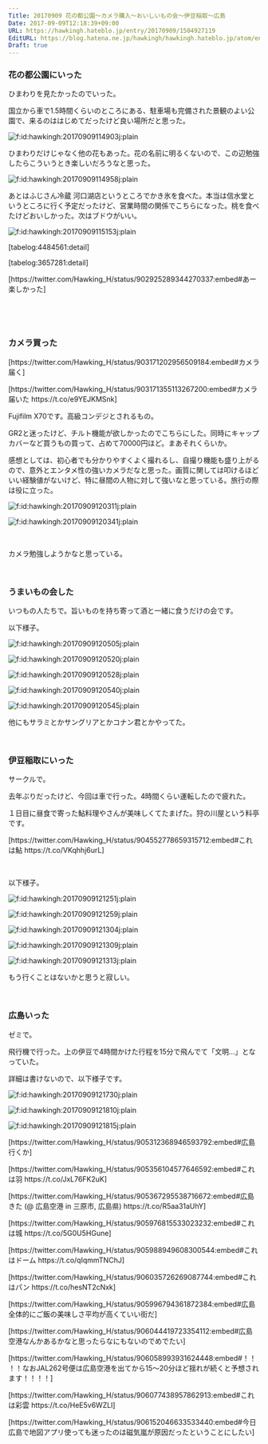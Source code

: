 ```yaml
---
Title: 20170909 花の都公園～カメラ購入～おいしいもの会～伊豆稲取～広島
Date: 2017-09-09T12:18:39+09:00
URL: https://hawkingh.hateblo.jp/entry/20170909/1504927119
EditURL: https://blog.hatena.ne.jp/hawkingh/hawkingh.hateblo.jp/atom/entry/8599973812296323317
Draft: true
---
```


<h3>花の都公園にいった</h3>
<p>ひまわりを見たかったのでいった。</p>
<p>国立から車で1.5時間くらいのところにある、駐車場も完備された景観のよい公園で、来るのははじめてだったけど良い場所だと思った。</p>
<p><img class="hatena-fotolife" title="f:id:hawkingh:20170909114903j:plain" src="https://cdn-ak.f.st-hatena.com/images/fotolife/h/hawkingh/20170909/20170909114903.jpg" alt="f:id:hawkingh:20170909114903j:plain" /></p>
<p>ひまわりだけじゃなく他の花もあった。花の名前に明るくないので、この辺勉強したらこういうとき楽しいだろうなと思った。</p>
<p><img class="hatena-fotolife" title="f:id:hawkingh:20170909114958j:plain" src="https://cdn-ak.f.st-hatena.com/images/fotolife/h/hawkingh/20170909/20170909114958.jpg" alt="f:id:hawkingh:20170909114958j:plain" /></p>
<p>あとはふじさん冷蔵 河口湖店というところでかき氷を食べた。本当は信水堂というところに行く予定だったけど、営業時間の関係でこちらになった。桃を食べたけどおいしかった。次はブドウがいい。</p>
<p><img class="hatena-fotolife" title="f:id:hawkingh:20170909115153j:plain" src="https://cdn-ak.f.st-hatena.com/images/fotolife/h/hawkingh/20170909/20170909115153.jpg" alt="f:id:hawkingh:20170909115153j:plain" /></p>
<p>[tabelog:4484561:detail]</p>
<p>[tabelog:3657281:detail]</p>
<p>[https://twitter.com/Hawking_H/status/902925289344270337:embed#あー楽しかった]</p>
<p> </p>
<p> </p>
<h3>カメラ買った</h3>
<p>[https://twitter.com/Hawking_H/status/903171202956509184:embed#カメラ届く]</p>
<p>[https://twitter.com/Hawking_H/status/903171355113267200:embed#カメラ届いた https://t.co/e9YEJKMSnk]</p>
<p>Fujifilm X70です。高級コンデジとされるもの。</p>
<p>GR2と迷ったけど、チルト機能が欲しかったのでこちらにした。同時にキャップカバーなど買うもの買って、占めて70000円ほど。まあそれくらいか。</p>
<p>感想としては、初心者でも分かりやすくよく撮れるし、自撮り機能も盛り上がるので、意外とエンタメ性の強いカメラだなと思った。画質に関しては叩けるほどいい経験値がないけど、特に昼間の人物に対して強いなと思っている。旅行の際は役に立った。</p>
<p><img class="hatena-fotolife" title="f:id:hawkingh:20170909120311j:plain" src="https://cdn-ak.f.st-hatena.com/images/fotolife/h/hawkingh/20170909/20170909120311.jpg" alt="f:id:hawkingh:20170909120311j:plain" /></p>
<p><img class="hatena-fotolife" title="f:id:hawkingh:20170909120341j:plain" src="https://cdn-ak.f.st-hatena.com/images/fotolife/h/hawkingh/20170909/20170909120341.jpg" alt="f:id:hawkingh:20170909120341j:plain" /></p>
<p> </p>
<p>カメラ勉強しようかなと思っている。</p>
<p> </p>
<h3>うまいもの会した</h3>
<p>いつもの人たちで。旨いものを持ち寄って酒と一緒に食うだけの会です。</p>
<p>以下様子。</p>
<p><img class="hatena-fotolife" title="f:id:hawkingh:20170909120505j:plain" src="https://cdn-ak.f.st-hatena.com/images/fotolife/h/hawkingh/20170909/20170909120505.jpg" alt="f:id:hawkingh:20170909120505j:plain" /></p>
<p><img class="hatena-fotolife" title="f:id:hawkingh:20170909120520j:plain" src="https://cdn-ak.f.st-hatena.com/images/fotolife/h/hawkingh/20170909/20170909120520.jpg" alt="f:id:hawkingh:20170909120520j:plain" /></p>
<p><img class="hatena-fotolife" title="f:id:hawkingh:20170909120528j:plain" src="https://cdn-ak.f.st-hatena.com/images/fotolife/h/hawkingh/20170909/20170909120528.jpg" alt="f:id:hawkingh:20170909120528j:plain" /></p>
<p><img class="hatena-fotolife" title="f:id:hawkingh:20170909120540j:plain" src="https://cdn-ak.f.st-hatena.com/images/fotolife/h/hawkingh/20170909/20170909120540.jpg" alt="f:id:hawkingh:20170909120540j:plain" /></p>
<p><img class="hatena-fotolife" title="f:id:hawkingh:20170909120545j:plain" src="https://cdn-ak.f.st-hatena.com/images/fotolife/h/hawkingh/20170909/20170909120545.jpg" alt="f:id:hawkingh:20170909120545j:plain" /></p>
<p>他にもサラミとかサングリアとかコナン君とかやってた。</p>
<p> </p>
<h3>伊豆稲取にいった</h3>
<p>サークルで。</p>
<p>去年ぶりだったけど、今回は車で行った。4時間くらい運転したので疲れた。</p>
<p>１日目に昼食で寄った鮎料理やさんが美味しくてたまげた。狩の川屋という料亭です。</p>
<p>[https://twitter.com/Hawking_H/status/904552778659315712:embed#これは鮎 https://t.co/VKqhhj6urL]</p>
<p> </p>
<p>以下様子。</p>
<p><img class="hatena-fotolife" title="f:id:hawkingh:20170909121251j:plain" src="https://cdn-ak.f.st-hatena.com/images/fotolife/h/hawkingh/20170909/20170909121251.jpg" alt="f:id:hawkingh:20170909121251j:plain" /></p>
<p><img class="hatena-fotolife" title="f:id:hawkingh:20170909121259j:plain" src="https://cdn-ak.f.st-hatena.com/images/fotolife/h/hawkingh/20170909/20170909121259.jpg" alt="f:id:hawkingh:20170909121259j:plain" /></p>
<p><img class="hatena-fotolife" title="f:id:hawkingh:20170909121304j:plain" src="https://cdn-ak.f.st-hatena.com/images/fotolife/h/hawkingh/20170909/20170909121304.jpg" alt="f:id:hawkingh:20170909121304j:plain" /></p>
<p><img class="hatena-fotolife" title="f:id:hawkingh:20170909121309j:plain" src="https://cdn-ak.f.st-hatena.com/images/fotolife/h/hawkingh/20170909/20170909121309.jpg" alt="f:id:hawkingh:20170909121309j:plain" /></p>
<p><img class="hatena-fotolife" title="f:id:hawkingh:20170909121313j:plain" src="https://cdn-ak.f.st-hatena.com/images/fotolife/h/hawkingh/20170909/20170909121313.jpg" alt="f:id:hawkingh:20170909121313j:plain" /></p>
<p>もう行くことはないかと思うと寂しい。</p>
<p> </p>
<h3>広島いった</h3>
<p>ゼミで。</p>
<p>飛行機で行った。上の伊豆で4時間かけた行程を15分で飛んでて「文明…」となっていた。</p>
<p>詳細は書けないので、以下様子です。</p>
<p><img class="hatena-fotolife" title="f:id:hawkingh:20170909121730j:plain" src="https://cdn-ak.f.st-hatena.com/images/fotolife/h/hawkingh/20170909/20170909121730.jpg" alt="f:id:hawkingh:20170909121730j:plain" /></p>
<p><img class="hatena-fotolife" title="f:id:hawkingh:20170909121810j:plain" src="https://cdn-ak.f.st-hatena.com/images/fotolife/h/hawkingh/20170909/20170909121810.jpg" alt="f:id:hawkingh:20170909121810j:plain" /></p>
<p><img class="hatena-fotolife" title="f:id:hawkingh:20170909121815j:plain" src="https://cdn-ak.f.st-hatena.com/images/fotolife/h/hawkingh/20170909/20170909121815.jpg" alt="f:id:hawkingh:20170909121815j:plain" /></p>
<p>[https://twitter.com/Hawking_H/status/905312368946593792:embed#広島行くか]</p>
<p>[https://twitter.com/Hawking_H/status/905356104577646592:embed#これは羽 https://t.co/JxL76FK2uK]</p>
<p>[https://twitter.com/Hawking_H/status/905367295538716672:embed#広島きた (@ 広島空港 in 三原市, 広島県) https://t.co/R5aa31aUhY]</p>
<p>[https://twitter.com/Hawking_H/status/905976815533023232:embed#これは城 https://t.co/5G0U5HGune]</p>
<p>[https://twitter.com/Hawking_H/status/905988949608300544:embed#これはドーム https://t.co/qIqmmTNChJ]</p>
<p>[https://twitter.com/Hawking_H/status/906035726269087744:embed#これはパン https://t.co/hesNT2cNxk]</p>
<p>[https://twitter.com/Hawking_H/status/905996794361872384:embed#広島全体的にご飯の美味しさ平均が高くていい街だ]</p>
<p>[https://twitter.com/Hawking_H/status/906044419723354112:embed#広島空港なんかあるかなと思ったらなにもないのでめでたい]</p>
<p>[https://twitter.com/Hawking_H/status/906058993931624448:embed#！！！！なおJAL262号便は広島空港を出てから15〜20分ほど揺れが続くと予想されます！！！！]</p>
<p>[https://twitter.com/Hawking_H/status/906077438957862913:embed#これは彩雲 https://t.co/HeE5v6WZLl]</p>
<p>[https://twitter.com/Hawking_H/status/906152046633533440:embed#今日広島で地図アプリ使っても迷ったのは磁気嵐が原因だったということにしたい]</p>
<p> </p>

